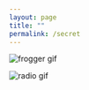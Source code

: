 ```yaml
---
layout: page
title: ""
permalink: /secret 
---
```


![frogger gif](/assets/gifs/frogger.gif)

![radio gif](/assets/gifs/radio.gif)
